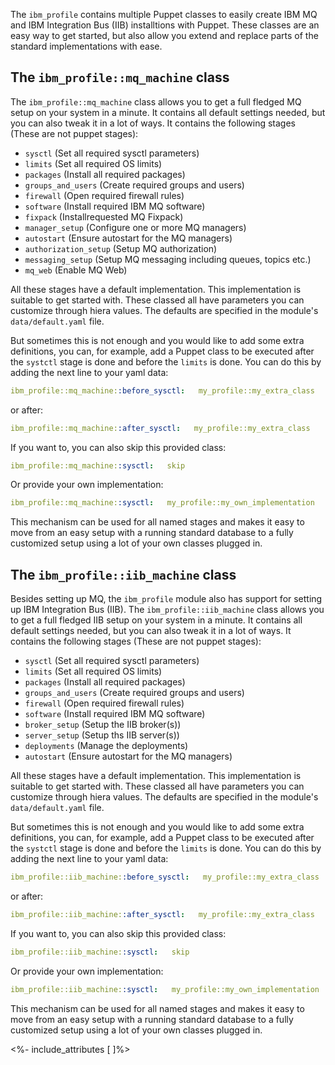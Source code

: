 The `ibm_profile` contains multiple Puppet classes to easily create IBM MQ and IBM Integration Bus (IIB) installtions with Puppet. These classes are an easy way to get started, but also allow you extend and replace parts of the standard implementations with ease.

## The `ibm_profile::mq_machine` class

The `ibm_profile::mq_machine` class allows you to get a full fledged MQ setup on your system in a minute. It contains all default settings needed, but you can also tweak it in a lot of ways. It contains the following stages (These are not puppet stages):

- `sysctl`              (Set all required sysctl parameters)
- `limits`              (Set all required OS limits)
- `packages`            (Install all required packages)
- `groups_and_users`    (Create required groups and users)
- `firewall`            (Open required firewall rules)
- `software`            (Install required IBM MQ software)
- `fixpack`             (Installrequested MQ Fixpack)
- `manager_setup`       (Configure one or more MQ managers)
- `autostart`           (Ensure autostart for the MQ managers)
- `authorization_setup` (Setup MQ authorization)
- `messaging_setup`     (Setup MQ messaging including queues, topics etc.)
- `mq_web`              (Enable MQ Web)

All these stages have a default implementation. This implementation is suitable to get started with. These classed all have parameters you can customize through hiera values. The defaults are specified in the module's `data/default.yaml` file. 

But sometimes this is not enough and you would like to add some extra definitions, you can, for example, add a Puppet class to be executed after the `systctl` stage is done and before the `limits` is done. You can do this by adding the next line to your yaml data:

```yaml
ibm_profile::mq_machine::before_sysctl:   my_profile::my_extra_class
```
or after:

```yaml
ibm_profile::mq_machine::after_sysctl:   my_profile::my_extra_class
```

If you want to, you can also skip this provided class:

```yaml
ibm_profile::mq_machine::sysctl:   skip
```

Or provide your own implementation:

```yaml
ibm_profile::mq_machine::sysctl:   my_profile::my_own_implementation
```

This mechanism can be used for all named stages and makes it easy to move from an easy setup with a running standard database to a fully customized setup using a lot of your own classes plugged in.


## The `ibm_profile::iib_machine` class

Besides setting up MQ, the `ibm_profile` module also has support for setting up IBM Integration Bus (IIB). The `ibm_profile::iib_machine` class allows you to get a full fledged IIB setup on your system in a minute. It contains all default settings needed, but you can also tweak it in a lot of ways. It contains the following stages (These are not puppet stages):

- `sysctl`              (Set all required sysctl parameters)
- `limits`              (Set all required OS limits)
- `packages`            (Install all required packages)
- `groups_and_users`    (Create required groups and users)
- `firewall`            (Open required firewall rules)
- `software`            (Install required IBM MQ software)
- `broker_setup`        (Setup the IIB broker(s))
- `server_setup`        (Setup ths IIB server(s))
- `deployments`         (Manage the deployments)
- `autostart`           (Ensure autostart for the MQ managers)

All these stages have a default implementation. This implementation is suitable to get started with. These classed all have parameters you can customize through hiera values. The defaults are specified in the module's `data/default.yaml` file. 

But sometimes this is not enough and you would like to add some extra definitions, you can, for example, add a Puppet class to be executed after the `systctl` stage is done and before the `limits` is done. You can do this by adding the next line to your yaml data:

```yaml
ibm_profile::iib_machine::before_sysctl:   my_profile::my_extra_class
```
or after:

```yaml
ibm_profile::iib_machine::after_sysctl:   my_profile::my_extra_class
```

If you want to, you can also skip this provided class:

```yaml
ibm_profile::iib_machine::sysctl:   skip
```

Or provide your own implementation:

```yaml
ibm_profile::iib_machine::sysctl:   my_profile::my_own_implementation
```

This mechanism can be used for all named stages and makes it easy to move from an easy setup with a running standard database to a fully customized setup using a lot of your own classes plugged in.



<%- include_attributes [
]%>

